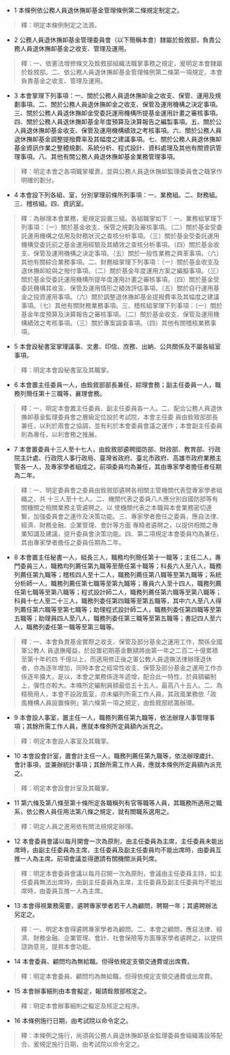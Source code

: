 * 1 本條例依公務人員退休撫卹基金管理條例第二條規定制定之。

> 釋：明定本條例制定之法源。

* 2 公務人員退休撫卹基金管理委員會（以下簡稱本會）隸屬於銓敘部，負責公務人員退休撫卹基金之收支、管理及運用。

> 釋：一、依憲法增修條文及銓敘部組織法職掌事務之規定，爰明定本會隸屬於銓敘部。二、依公務人員退休撫卹基金管理條例第二條第一項規定，本會負責基金之收支、管理及運用。

* 3 本會掌理下列事項：一、關於公務人員退休撫卹金之收支、保管、運用及規劃事項。二、關於公務人員退休撫卹金之收支、保管及運用機構之決定事項。三、關於公務人員退休撫卹金受委託運用機構所提基金運用計畫之審核事項。四、關於公務人員退休撫卹基金年度預算及決算報告之編製事項。五、關於公人員退休撫卹基金收支、保管及運用機構績效之考核事項。六、關於公務人員退休撫卹基金調整提撥費率及其幅度之建議事項。七、關於公務人員退休撫卹基金資訊作業之整體規劃、系統分析、程式設計、資料處理及其他有關資訊管理事項。八、其他有關公務人員退休撫卹基金業務管理事項。

> 釋：明定本會之各項職掌權責，並與公務人員退休撫卹監理委員會之職掌作明確的劃分。

* 4 本會設下列各組、室，分別掌理前條所列事項：一、業務組。二、財務組。三、稽核組。四、資訊室。

> 釋：為辦理本會業務，爰規定設置三組。各組職掌如下：一、業務組掌理下列事項：（一）關於基金收支、保管之規劃及審核事項。（二）關於基金受委託運用機構之信用及財務狀況之查核分析事項。（三）關於基金受委託運用機構受委託前之基金運用經驗及其績效之查核分析事項。（四）關於基金收支、保管及運用機構之決定事項。（五）關於一般性業務之興革事項。（六）其他有關綜合業務事項。二、財務組掌理下列事項：（一）關於基金收支及退休撫卹給與之撥付事項。（二）關於基金年度運用方案之編擬事項。（三）關於基金受委託運用機構所提年度運用計畫之審核事項。（四）關於基金受委託機構其收支、保管及運用情形之績效評估事項。（五）關於自行運用基金之投資運用事項。（六）關於調整退休撫卹基金提撥費率及其幅度之建議事項。（七）其他有關財務業務事項。三、稽核組掌理下列事項：（一）關於基金年度預算及決算報告之審核事項。（二）關於基金收支、保管及運用機構績效之考核事項。（三）關於專案調查事項。（四）其他有關稽核業務事項。

* 5 本會設秘書室掌理議事、文書、印信、庶務、出納、公共關係及不屬各組室事項。

> 釋：明定本會設秘書室及其職掌。

* 6 本會置主任委員一人，由銓敘部部長兼任，綜理會務；副主任委員一人，職務列簡任第十三職等，襄理會務。

> 釋：一、明定本會置主任委員、副主任委員各一人。二、配合公務人員退休撫卹基金監理委員會之層級定位設於考試院，本會主任委 員由銓敘部部長兼任，以利於兩會之協調，並有利於本會委員會議之運作；本會副主任委員則為專任，以利會務之推展。

* 7 本會置委員十三人至十七人，由銓敘部遴聘國防部、財政部、教育部、行政院主計處、行政院人事行政局、臺灣省政府、臺北市政府、高雄市政府業務主管各一人，及專家學者組成之。前項委員均為兼任，其由專家學者擔任者任期為二年。

> 釋：一、明定委員會之委員由銓敘部遴聘各相關主管機關代表暨專家學者組織之，共 十三人至十七人。二、機關代表之委員八人應分別自國防部等有關機關之相關業務主管遴聘之。以 使機關代表之本職與本會業務密切連繫，加強委員會之運作及決策功能。三、專家學者擔任之委員，應自法律、經濟、財務金融、企業管理、會計等方面 專精者遴聘之，以提供相關之專業知識及建議，提升委員會決策功能。四、第二項規定本會委員均為兼任，其由專家學者擔任之委員任期為二年。

* 8 本會置主任秘書一人，組長三人，職務均列簡任第十一職等；主任二人，專門委員三人，職務均列薦任第九職等至簡任第十職等；科長六人至八人，職務列薦任第九職等；稽核四人至十二人，職務列薦任第八職等至第九職等；系統分析師一人，職務列薦任第七職等至第九職等；專員六人至十四人，職務列薦任第七職等至第八職等；程式設計師二人，職務列薦任第六職等至第八職等；科員十七人至二十三人，職務列委任第四職等至第五職等，其中六人至八人得列薦任第六職等至第七職等；助理程式設計師二人，職務列委任第四職等至第五職等；助理員四人至八人，職務列委任第三職等至第五職等；書記四人至六人，職務列委任第一職等至第三職等。

> 釋：一、本會負責基金實際之收支、保管及部分基金之運用工作，關係全國軍公教人 員退撫權益，於設置初期基金數額將由第一年之二百二十億累積至第十年的四 千億以上，而適用修正後之軍公教人員退撫法律辦理退休者，亦為逐年增加，同時本會之經常性收支、保管及部分基金之運用工作亦係逐年擴大，是以，本會之業務係逐年遞增，配合此一特性，於員額編制上，彈性亦較大。本條所定編制員額最低五十五人，最高八十五人。二、為精簡用人，本會不設政風室，亦未編列所需工作人員，其政風業務依「政 風機構人員設置條例」第六條第一項之規定，由銓敘部統籌辦理。

* 9 本會設人事室，置主任一人，職務列薦任第九職等，依法辦理人事管理事項；其餘所需工作人員，應就本條例所定員額內派充之。

> 釋：明定本會設人事室及其職掌。

* 10 本會設會計室，置會計主任一人，職務列薦任第九職等，依法辦理歲計、會計事項，並兼辦統計事項；其餘所需工作人員，應就本條例所定員額內派充之。

> 釋：明定本會設會計室及其職掌。

* 11 第六條及第八條至第十條所定各職稱列有官等職等人員，其職務所適用之職系，依公務人員任用法第八條之規定，就有關職系選用之。

> 釋：明定人員之進用依有關法規規定辦理。

* 12 本會委員會議以每月開會一次為原則，由主任委員為主席，主任委員未能出席時，由副主任委員為主席，主任委員及副主任委員均不能出席時，由委員互推一人為主席。前項會議並得邀請有關機關派員列席。

> 釋：明定本會委員會議以每月召開一次為原則，會議由主任委員主持，如主任委員無法出席時，由副主任委員為主席，主任委員及副主任委員均不能出席時，由委員互推一人為主席。

* 13 本會得視業務需要，遴聘專家學者若干人為顧問，聘期一年；其遴聘辦法另定之。

> 釋：一、明定本會得遴聘專家學者為顧問。二、本會之顧問，應自法律、經濟、財務金融、企業管理、會計、社會保險等方面專家學者遴聘之，以提供諮詢意見，提昇本會功能。

* 14 本會委員、顧問均為無給職。但得依規定支領交通費或出席費。

> 釋：明定本會委員、顧問均為無給職，但得依規定支領交通費或出席費。

* 15 本會辦事細則由本會擬定，報請銓敘部核定之。

> 釋：明定本會辦事細則之擬定及核定之程序。

* 16 本條例施行日期，由考試院以命令定之。

> 釋：本條例之施行，尚須與公務人員退休撫卹基金監理委員會組織籌設等配合，爰規定施行日期，由考試院以命令定之。

